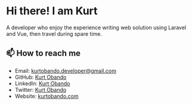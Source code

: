 # Hi there! I am Kurt

A developer who enjoy the experience writing web solution using Laravel and Vue, then travel during spare time.

## 📫 How to reach me
- Email: [kurtobando.developer@gmail.com](mailto:kurtobando.developer@gmail.com)
- GitHub: [Kurt Obando](https://github.com/kurtobando/)
- LinkedIn: [Kurt Obando](https://www.linkedin.com/in/kurt-obando/)
- Twitter: [Kurt Obando](https://twitter.com/kurtobando)
- Website: [kurtobando.com](https://kurtobando.com)